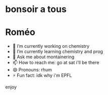 # bonsoir a tous
# Roméo

- 🔭 I’m currently working on chemistry
- 🌱 I’m currently learning chemistry and prog
- 💬 Ask me about montainering
- 📫 How to reach me: go at sat i'll be there
- 😄 Pronouns: rhum
- ⚡ Fun fact: idk why i'm EPFL

enjoy
